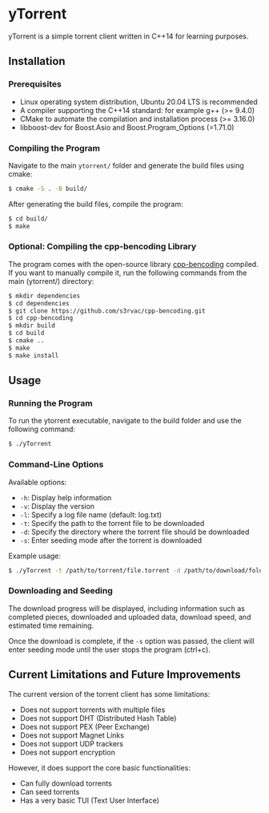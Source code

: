 # yTorrent

yTorrent is a simple torrent client written in C++14 for learning purposes.

## Installation

### Prerequisites

- Linux operating system distribution, Ubuntu 20.04 LTS is recommended
- A compiler supporting the C++14 standard: for example g++ (>= 9.4.0)
- CMake to automate the compilation and installation process (>= 3.16.0)
- libboost-dev for Boost.Asio and Boost.Program_Options (=1.71.0)

### Compiling the Program

Navigate to the main `ytorrent/` folder and generate the build files using cmake:

```bash
$ cmake -S . -B build/
```

After generating the build files, compile the program:

```bash
$ cd build/
$ make
```

### Optional: Compiling the cpp-bencoding Library

The program comes with the open-source library [cpp-bencoding](https://github.com/s3rvac/cpp-bencoding.git) compiled. If you want to manually compile it, run the following commands from the main (ytorrent/) directory:

```bash
$ mkdir dependencies
$ cd dependencies
$ git clone https://github.com/s3rvac/cpp-bencoding.git
$ cd cpp-bencoding
$ mkdir build
$ cd build
$ cmake ..
$ make
$ make install
```

## Usage

### Running the Program

To run the ytorrent executable, navigate to the build folder and use the following command:

```bash
$ ./yTorrent
```

### Command-Line Options

Available options:

- `-h`: Display help information
- `-v`: Display the version
- `-l`: Specify a log file name (default: log.txt)
- `-t`: Specify the path to the torrent file to be downloaded
- `-d`: Specify the directory where the torrent file should be downloaded
- `-s`: Enter seeding mode after the torrent is downloaded

Example usage:

```bash
$ ./yTorrent -t /path/to/torrent/file.torrent -d /path/to/download/folder -s
```

### Downloading and Seeding

The download progress will be displayed, including information such as completed pieces, downloaded and uploaded data, download speed, and estimated time remaining.

Once the download is complete, if the `-s` option was passed, the client will enter seeding mode until the user stops the program (ctrl+c).

## Current Limitations and Future Improvements

The current version of the torrent client has some limitations:

- Does not support torrents with multiple files
- Does not support DHT (Distributed Hash Table)
- Does not support PEX (Peer Exchange)
- Does not support Magnet Links
- Does not support UDP trackers
- Does not support encryption

However, it does support the core basic functionalities:

- Can fully download torrents
- Can seed torrents
- Has a very basic TUI (Text User Interface)
